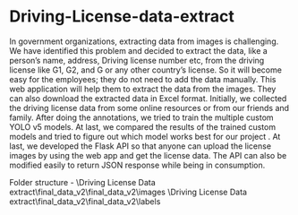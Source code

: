 # Driving-License-data-extract


In government organizations, extracting data from images is challenging. We have identified this problem and decided to extract the data, like a person’s name, address, Driving license number etc, from the driving license like G1, G2, and G or any other country’s license. So it will become easy for the employees; they do not need to add the data manually. This web application will help them to extract the data from the images. They can also download the extracted data in Excel format. 
Initially, we collected the driving license data from some online resources or from our friends and family. After doing the annotations, we tried to train the multiple custom YOLO v5 models. At last, we compared the results of the trained custom models and tried to figure out which model works best for our project . At last, we developed the Flask API so that anyone can upload the license images by using the web app and get the license data. The API can also be modified easily to return JSON response while being in consumption.

Folder structure - \Driving License Data extract\final_data_v2\final_data_v2\images
\Driving License Data extract\final_data_v2\final_data_v2\labels 

